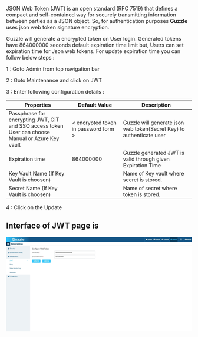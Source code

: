 JSON Web Token (JWT) is an open standard (RFC 7519) that defines a compact and self-contained way for securely transmitting information between parties as a JSON object. So, for authentication purposes **Guzzle** uses json web token signature encryption.

Guzzle will generate a encrypted token on User login. Generated tokens have 864000000 seconds default expiration time limit but, Users can  set expiration time for Json web tokens. For update expiration time you can follow below steps :

1 : Goto Admin from top navigation bar

2 : Goto Maintenance and click on JWT

3 : Enter following configuration details : 

|Properties|Default Value|Description|
|--- |--- |--- |
|Passphrase for encrypting JWT, GIT and SSO access token<br/>User can choose Manual or Azure Key vault|&lt; encrypted token in password form &gt;|Guzzle will generate json web token(Secret Key) to authenticate user|
|Expiration time|864000000|Guzzle generated JWT is valid through given Expiration Time|
|Key Vault Name (If Key Vault is choosen)||Name of Key vault where secret is stored.|
|Secret Name (If Key Vault is choosen)||Name of secret where token is stored.|

4 : Click on the Update

## Interface of JWT page is 

![image alt text](/img/docs/how-to-guides/administrator/maintenance/jwt_1.jpg)